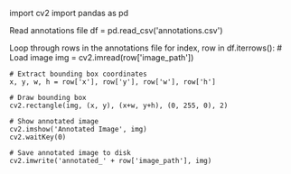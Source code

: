 import cv2
import pandas as pd

Read annotations file
df = pd.read_csv('annotations.csv')

Loop through rows in the annotations file
for index, row in df.iterrows():
    # Load image
    img = cv2.imread(row['image_path'])
    
    # Extract bounding box coordinates
    x, y, w, h = row['x'], row['y'], row['w'], row['h']
    
    # Draw bounding box
    cv2.rectangle(img, (x, y), (x+w, y+h), (0, 255, 0), 2)
    
    # Show annotated image
    cv2.imshow('Annotated Image', img)
    cv2.waitKey(0)
    
    # Save annotated image to disk
    cv2.imwrite('annotated_' + row['image_path'], img)
